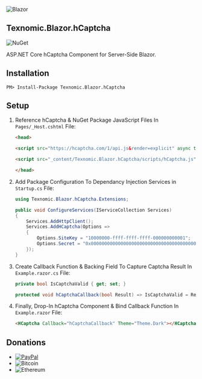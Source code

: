 ![Blazor](https://raw.githubusercontent.com/Texnomic/hCaptcha/master/Logo.png)
## Texnomic.Blazor.hCaptcha

![NuGet](https://img.shields.io/nuget/vpre/Texnomic.Blazor.hCaptcha?logo=NuGet&label=NuGet%20%7C%20Texnomic.Blazor.hCaptcha&logoColor=blue&color=blue)

ASP.NET Core hCaptcha Component for Server-Side Blazor.

## Installation

```pwsh
PM> Install-Package Texnomic.Blazor.hCaptcha
```

## Setup


1. Reference hCaptcha & NuGet Package JavaScript Files In `Pages/_Host.cshtml` File:

    ```html
    <head>

    <script src="https://hcaptcha.com/1/api.js&render=explicit" async type="text/javascript"></script>

    <script src="_content/Texnomic.Blazor.hCaptcha/scripts/hCaptcha.js" type="text/javascript"></script>

    </head>
    ```

2. Add Package Configuration To Dependancy Injection Services in `Startup.cs` File:

    ```csharp
    using Texnomic.Blazor.hCaptcha.Extensions;

    public void ConfigureServices(IServiceCollection Services)
    {
        Services.AddHttpClient();
        Services.AddHCaptcha(Options =>
        {
            Options.SiteKey = "10000000-ffff-ffff-ffff-000000000001";
            Options.Secret = "0x0000000000000000000000000000000000000000";
        });
    }
    ```

3. Create Callback Function & Backing Field To Capture Captcha Result In `Example.razor.cs` File:

    ```csharp
    private bool IsCaptchaValid { get; set; }

    protected void hCaptchaCallback(bool Result) => IsCaptchaValid = Result;
    ```

4. Finally, Drop-In hCaptcha Component & Bind Callback Function In `Example.razor` File:

    ```html
    <HCaptcha Callback="hCaptchaCallback" Theme="Theme.Dark"></HCaptcha>
    ```


## Donations

* [![PayPal](https://img.shields.io/static/v1?logo=PayPal&label=PayPal&message=https://www.paypal.me/texnomic&color=blue)](https://www.paypal.me/texnomic)
* ![Bitcoin](https://img.shields.io/static/v1?logo=Bitcoin&label=BTC&message=13wMqy8yg9yhJAAP2AXu8A2De1ptAYh6s4&color=orange)
* ![Ethereum](https://img.shields.io/static/v1?logo=Ethereum&label=Ethereum&message=0xfE171b1C5C5584b65ec58a6FA2009f6ECeE812D7&color=black&logoColor=black)